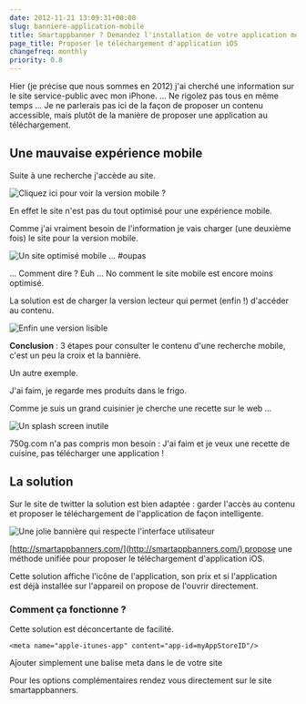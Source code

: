 ```yaml
---
date: 2012-11-21 13:09:31+00:00
slug: banniere-application-mobile
title: Smartappbanner ? Demandez l'installation de votre application mobile
page_title: Proposer le téléchargement d'application iOS
changefreq: monthly
priority: 0.8
---
```


Hier (je précise que nous sommes en 2012) j'ai cherché une information sur le site service-public avec mon iPhone.
...
Ne rigolez pas tous en même temps ...
Je ne parlerais pas ici de la façon de proposer un contenu accessible, mais plutôt de la manière de proposer une application au téléchargement.

## Une mauvaise expérience mobile

Suite à une recherche j'accède au site.

![Cliquez ici pour voir la version mobile ?](blog/legacy/2012/11/service-public-mobile.png?raw=true)

En effet le site n'est pas du tout optimisé pour une expérience mobile.

Comme j'ai vraiment besoin de l'information je vais charger (une deuxième fois) le site pour la version mobile.

![Un site optimisé mobile ... #oupas](blog/legacy/2012/11/service-public-mobile-site.png?raw=true)


... Comment dire ? Euh ... No comment le site mobile est encore moins optimisé.


La solution est de charger la version lecteur qui permet (enfin !) d'accéder au contenu.

![Enfin une version lisible](blog/legacy/2012/11/service-public-mobile-lecteur.png?raw=true)



__Conclusion__ : 3 étapes pour consulter le contenu d'une recherche mobile, c'est un peu la croix et la bannière.

Un autre exemple.

J'ai faim, je regarde mes produits dans le frigo.

Comme je suis un grand cuisinier je cherche une recette sur le web ...

![Un splash screen inutile](blog/legacy/2012/11/750g-mobile.png?raw=true)

750g.com n'a pas compris mon besoin : J'ai faim et je veux une recette de cuisine, pas télécharger une application !

## La solution

Sur le site de twitter la solution est bien adaptée : garder l'accès au contenu et proposer le téléchargement de l'application de façon intelligente.


![Une jolie bannière qui respecte l'interface utilisateur](blog/legacy/2012/11/smartappbanner.png?raw=true)


[http://smartappbanners.com/](http://smartappbanners.com/) propose une méthode unifiée pour proposer le téléchargement d'application iOS.




Cette solution affiche l'icône de l'application, son prix et si l'application est déjà installée sur l'appareil on propose de l'ouvrir directement.




### Comment ça fonctionne ?

Cette solution est déconcertante de facilité.


    <meta name="apple-itunes-app" content="app-id=myAppStoreID"/>

Ajouter simplement une balise meta dans le <head> de votre site



Pour les options complémentaires rendez vous directement sur le site smartappbanners.

